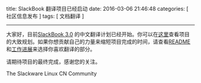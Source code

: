 title: SlackBook 翻译项目已经启动
date: 2016-03-06 21:46:48
categories: [ 社区信息发布 ]
tags: [ 文档翻译 ]

---

大家好，目前[SlackBook 3.0][id-slackbook-origin] 的中文翻译计划已经开始。你可以在[这里](https://github.com/slackwarecn/slackbook_cn/issues/1)查看项目的大致规划。如果你想贡献自己的力量来缩短项目完成的时间，请查看[README](https://github.com/slackwarecn/slackbook_cn#%E8%B4%A1%E7%8C%AE%E5%8A%9B%E9%87%8F) 和[工作进展](https://github.com/slackwarecn/slackbook_cn/issues/2)来选择你喜欢翻译的部分。

请期待项目的最终完成，感谢您的关注。

The Slackware Linux CN Community

[id-slackbook-origin]: http://slackbook.org/beta "查看原始文档"
